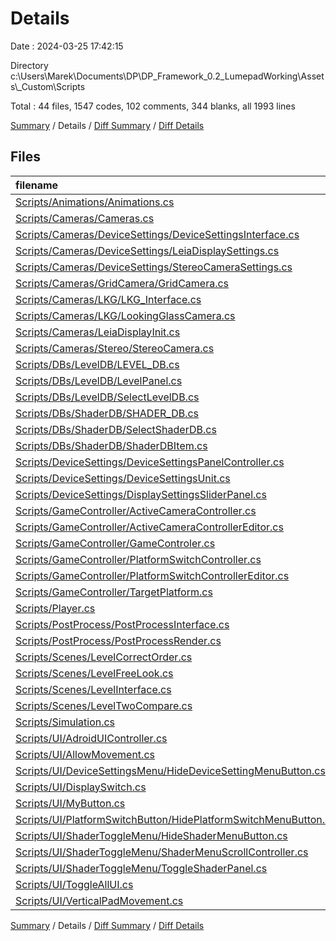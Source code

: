 # Details

Date : 2024-03-25 17:42:15

Directory c:\\Users\\Marek\\Documents\\DP\\DP_Framework_0.2_LumepadWorking\\Assets\\_Custom\\Scripts

Total : 44 files,  1547 codes, 102 comments, 344 blanks, all 1993 lines

[Summary](results.md) / Details / [Diff Summary](diff.md) / [Diff Details](diff-details.md)

## Files
| filename | language | code | comment | blank | total |
| :--- | :--- | ---: | ---: | ---: | ---: |
| [Scripts/Animations/Animations.cs](/Scripts/Animations/Animations.cs) | C# | 11 | 0 | 4 | 15 |
| [Scripts/Cameras/Cameras.cs](/Scripts/Cameras/Cameras.cs) | C# | 16 | 2 | 9 | 27 |
| [Scripts/Cameras/DeviceSettings/DeviceSettingsInterface.cs](/Scripts/Cameras/DeviceSettings/DeviceSettingsInterface.cs) | C# | 14 | 0 | 4 | 18 |
| [Scripts/Cameras/DeviceSettings/LeiaDisplaySettings.cs](/Scripts/Cameras/DeviceSettings/LeiaDisplaySettings.cs) | C# | 20 | 1 | 5 | 26 |
| [Scripts/Cameras/DeviceSettings/StereoCameraSettings.cs](/Scripts/Cameras/DeviceSettings/StereoCameraSettings.cs) | C# | 33 | 1 | 5 | 39 |
| [Scripts/Cameras/GridCamera/GridCamera.cs](/Scripts/Cameras/GridCamera/GridCamera.cs) | C# | 90 | 8 | 23 | 121 |
| [Scripts/Cameras/LKG/LKG_Interface.cs](/Scripts/Cameras/LKG/LKG_Interface.cs) | C# | 16 | 2 | 7 | 25 |
| [Scripts/Cameras/LKG/LookingGlassCamera.cs](/Scripts/Cameras/LKG/LookingGlassCamera.cs) | C# | 22 | 2 | 8 | 32 |
| [Scripts/Cameras/LeiaDisplayInit.cs](/Scripts/Cameras/LeiaDisplayInit.cs) | C# | 19 | 2 | 4 | 25 |
| [Scripts/Cameras/Stereo/StereoCamera.cs](/Scripts/Cameras/Stereo/StereoCamera.cs) | C# | 76 | 8 | 16 | 100 |
| [Scripts/DBs/LevelDB/LEVEL_DB.cs](/Scripts/DBs/LevelDB/LEVEL_DB.cs) | C# | 13 | 0 | 3 | 16 |
| [Scripts/DBs/LevelDB/LevelPanel.cs](/Scripts/DBs/LevelDB/LevelPanel.cs) | C# | 38 | 1 | 9 | 48 |
| [Scripts/DBs/LevelDB/SelectLevelDB.cs](/Scripts/DBs/LevelDB/SelectLevelDB.cs) | C# | 64 | 1 | 12 | 77 |
| [Scripts/DBs/ShaderDB/SHADER_DB.cs](/Scripts/DBs/ShaderDB/SHADER_DB.cs) | C# | 40 | 3 | 5 | 48 |
| [Scripts/DBs/ShaderDB/SelectShaderDB.cs](/Scripts/DBs/ShaderDB/SelectShaderDB.cs) | C# | 40 | 6 | 8 | 54 |
| [Scripts/DBs/ShaderDB/ShaderDBItem.cs](/Scripts/DBs/ShaderDB/ShaderDBItem.cs) | C# | 48 | 3 | 13 | 64 |
| [Scripts/DeviceSettings/DeviceSettingsPanelController.cs](/Scripts/DeviceSettings/DeviceSettingsPanelController.cs) | C# | 32 | 3 | 10 | 45 |
| [Scripts/DeviceSettings/DeviceSettingsUnit.cs](/Scripts/DeviceSettings/DeviceSettingsUnit.cs) | C# | 38 | 0 | 4 | 42 |
| [Scripts/DeviceSettings/DisplaySettingsSliderPanel.cs](/Scripts/DeviceSettings/DisplaySettingsSliderPanel.cs) | C# | 30 | 0 | 3 | 33 |
| [Scripts/GameController/ActiveCameraController.cs](/Scripts/GameController/ActiveCameraController.cs) | C# | 133 | 9 | 26 | 168 |
| [Scripts/GameController/ActiveCameraControllerEditor.cs](/Scripts/GameController/ActiveCameraControllerEditor.cs) | C# | 12 | 2 | 5 | 19 |
| [Scripts/GameController/GameControler.cs](/Scripts/GameController/GameControler.cs) | C# | 16 | 0 | 9 | 25 |
| [Scripts/GameController/PlatformSwitchController.cs](/Scripts/GameController/PlatformSwitchController.cs) | C# | 59 | 3 | 17 | 79 |
| [Scripts/GameController/PlatformSwitchControllerEditor.cs](/Scripts/GameController/PlatformSwitchControllerEditor.cs) | C# | 20 | 0 | 7 | 27 |
| [Scripts/GameController/TargetPlatform.cs](/Scripts/GameController/TargetPlatform.cs) | C# | 5 | 0 | 2 | 7 |
| [Scripts/Player.cs](/Scripts/Player.cs) | C# | 87 | 16 | 17 | 120 |
| [Scripts/PostProcess/PostProcessInterface.cs](/Scripts/PostProcess/PostProcessInterface.cs) | C# | 31 | 3 | 5 | 39 |
| [Scripts/PostProcess/PostProcessRender.cs](/Scripts/PostProcess/PostProcessRender.cs) | C# | 56 | 4 | 16 | 76 |
| [Scripts/Scenes/LevelCorrectOrder.cs](/Scripts/Scenes/LevelCorrectOrder.cs) | C# | 12 | 1 | 4 | 17 |
| [Scripts/Scenes/LevelFreeLook.cs](/Scripts/Scenes/LevelFreeLook.cs) | C# | 6 | 0 | 3 | 9 |
| [Scripts/Scenes/LevelInterface.cs](/Scripts/Scenes/LevelInterface.cs) | C# | 14 | 3 | 4 | 21 |
| [Scripts/Scenes/LevelTwoCompare.cs](/Scripts/Scenes/LevelTwoCompare.cs) | C# | 8 | 0 | 3 | 11 |
| [Scripts/Simulation.cs](/Scripts/Simulation.cs) | C# | 23 | 7 | 8 | 38 |
| [Scripts/UI/AdroidUIController.cs](/Scripts/UI/AdroidUIController.cs) | C# | 24 | 1 | 5 | 30 |
| [Scripts/UI/AllowMovement.cs](/Scripts/UI/AllowMovement.cs) | C# | 13 | 1 | 3 | 17 |
| [Scripts/UI/DeviceSettingsMenu/HideDeviceSettingMenuButton.cs](/Scripts/UI/DeviceSettingsMenu/HideDeviceSettingMenuButton.cs) | C# | 57 | 2 | 6 | 65 |
| [Scripts/UI/DisplaySwitch.cs](/Scripts/UI/DisplaySwitch.cs) | C# | 22 | 1 | 3 | 26 |
| [Scripts/UI/MyButton.cs](/Scripts/UI/MyButton.cs) | C# | 16 | 0 | 3 | 19 |
| [Scripts/UI/PlatformSwitchButton/HidePlatformSwitchMenuButton.cs](/Scripts/UI/PlatformSwitchButton/HidePlatformSwitchMenuButton.cs) | C# | 57 | 1 | 9 | 67 |
| [Scripts/UI/ShaderToggleMenu/HideShaderMenuButton.cs](/Scripts/UI/ShaderToggleMenu/HideShaderMenuButton.cs) | C# | 55 | 2 | 7 | 64 |
| [Scripts/UI/ShaderToggleMenu/ShaderMenuScrollController.cs](/Scripts/UI/ShaderToggleMenu/ShaderMenuScrollController.cs) | C# | 83 | 0 | 11 | 94 |
| [Scripts/UI/ShaderToggleMenu/ToggleShaderPanel.cs](/Scripts/UI/ShaderToggleMenu/ToggleShaderPanel.cs) | C# | 42 | 0 | 10 | 52 |
| [Scripts/UI/ToggleAllUI.cs](/Scripts/UI/ToggleAllUI.cs) | C# | 23 | 1 | 5 | 29 |
| [Scripts/UI/VerticalPadMovement.cs](/Scripts/UI/VerticalPadMovement.cs) | C# | 13 | 2 | 4 | 19 |

[Summary](results.md) / Details / [Diff Summary](diff.md) / [Diff Details](diff-details.md)